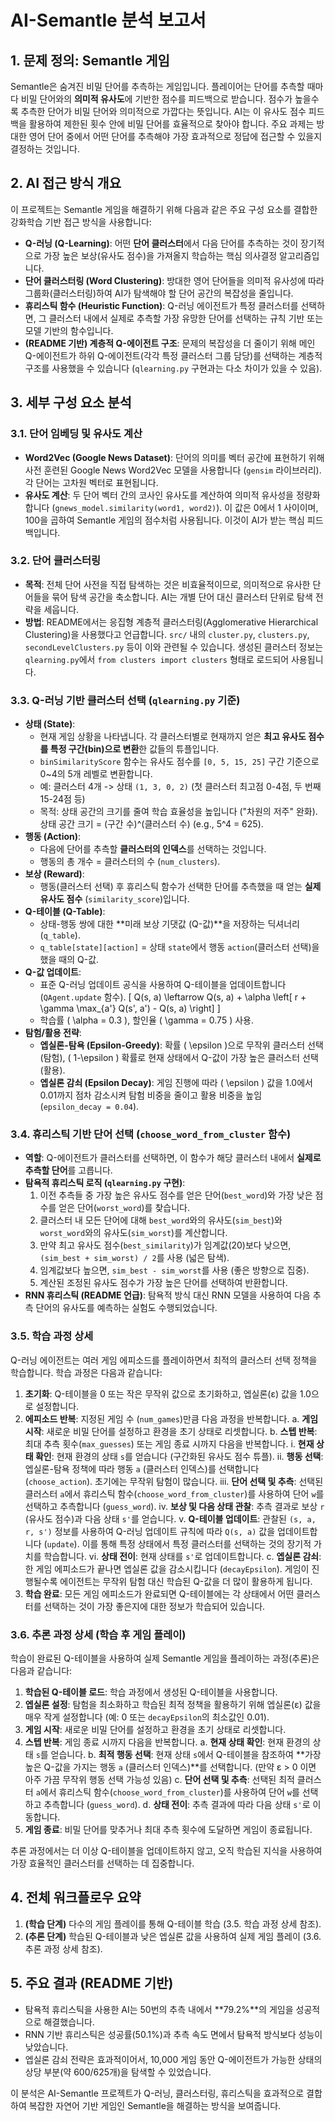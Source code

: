 # AI-Semantle 분석 보고서

## 1. 문제 정의: Semantle 게임

Semantle은 숨겨진 비밀 단어를 추측하는 게임입니다. 플레이어는 단어를 추측할 때마다 비밀 단어와의 **의미적 유사도**에 기반한 점수를 피드백으로 받습니다. 점수가 높을수록 추측한 단어가 비밀 단어와 의미적으로 가깝다는 뜻입니다. AI는 이 유사도 점수 피드백을 활용하여 제한된 횟수 안에 비밀 단어를 효율적으로 찾아야 합니다. 주요 과제는 방대한 영어 단어 중에서 어떤 단어를 추측해야 가장 효과적으로 정답에 접근할 수 있을지 결정하는 것입니다.

## 2. AI 접근 방식 개요

이 프로젝트는 Semantle 게임을 해결하기 위해 다음과 같은 주요 구성 요소를 결합한 강화학습 기반 접근 방식을 사용합니다:

*   **Q-러닝 (Q-Learning)**: 어떤 **단어 클러스터**에서 다음 단어를 추측하는 것이 장기적으로 가장 높은 보상(유사도 점수)을 가져올지 학습하는 핵심 의사결정 알고리즘입니다.
*   **단어 클러스터링 (Word Clustering)**: 방대한 영어 단어들을 의미적 유사성에 따라 그룹화(클러스터링)하여 AI가 탐색해야 할 단어 공간의 복잡성을 줄입니다.
*   **휴리스틱 함수 (Heuristic Function)**: Q-러닝 에이전트가 특정 클러스터를 선택하면, 그 클러스터 내에서 실제로 추측할 가장 유망한 단어를 선택하는 규칙 기반 또는 모델 기반의 함수입니다.
*   **(README 기반) 계층적 Q-에이전트 구조**: 문제의 복잡성을 더 줄이기 위해 메인 Q-에이전트가 하위 Q-에이전트(각각 특정 클러스터 그룹 담당)를 선택하는 계층적 구조를 사용했을 수 있습니다 (`qlearning.py` 구현과는 다소 차이가 있을 수 있음).

## 3. 세부 구성 요소 분석

### 3.1. 단어 임베딩 및 유사도 계산

*   **Word2Vec (Google News Dataset)**: 단어의 의미를 벡터 공간에 표현하기 위해 사전 훈련된 Google News Word2Vec 모델을 사용합니다 (`gensim` 라이브러리). 각 단어는 고차원 벡터로 표현됩니다.
*   **유사도 계산**: 두 단어 벡터 간의 코사인 유사도를 계산하여 의미적 유사성을 정량화합니다 (`gnews_model.similarity(word1, word2)`). 이 값은 0에서 1 사이이며, 100을 곱하여 Semantle 게임의 점수처럼 사용됩니다. 이것이 AI가 받는 핵심 피드백입니다.

### 3.2. 단어 클러스터링

*   **목적**: 전체 단어 사전을 직접 탐색하는 것은 비효율적이므로, 의미적으로 유사한 단어들을 묶어 탐색 공간을 축소합니다. AI는 개별 단어 대신 클러스터 단위로 탐색 전략을 세웁니다.
*   **방법**: README에서는 응집형 계층적 클러스터링(Agglomerative Hierarchical Clustering)을 사용했다고 언급합니다. `src/` 내의 `cluster.py`, `clusters.py`, `secondLevelClusters.py` 등이 이와 관련될 수 있습니다. 생성된 클러스터 정보는 `qlearning.py`에서 `from clusters import clusters` 형태로 로드되어 사용됩니다.

### 3.3. Q-러닝 기반 클러스터 선택 (`qlearning.py` 기준)

*   **상태 (State)**:
    *   현재 게임 상황을 나타냅니다. 각 클러스터별로 현재까지 얻은 **최고 유사도 점수를 특정 구간(bin)으로 변환**한 값들의 튜플입니다.
    *   `binSimilarityScore` 함수는 유사도 점수를 `[0, 5, 15, 25]` 구간 기준으로 0~4의 5개 레벨로 변환합니다.
    *   예: 클러스터 4개 -> 상태 `(1, 3, 0, 2)` (첫 클러스터 최고점 0-4점, 두 번째 15-24점 등)
    *   목적: 상태 공간의 크기를 줄여 학습 효율성을 높입니다 ("차원의 저주" 완화). 상태 공간 크기 = (구간 수)^(클러스터 수) (e.g., 5^4 = 625).
*   **행동 (Action)**:
    *   다음에 단어를 추측할 **클러스터의 인덱스**를 선택하는 것입니다.
    *   행동의 총 개수 = 클러스터의 수 (`num_clusters`).
*   **보상 (Reward)**:
    *   행동(클러스터 선택) 후 휴리스틱 함수가 선택한 단어를 추측했을 때 얻는 **실제 유사도 점수** (`similarity_score`)입니다.
*   **Q-테이블 (Q-Table)**:
    *   상태-행동 쌍에 대한 **미래 보상 기댓값 (Q-값)**을 저장하는 딕셔너리 (`q_table`).
    *   `q_table[state][action]` = 상태 `state`에서 행동 `action`(클러스터 선택)을 했을 때의 Q-값.
*   **Q-값 업데이트**:
    *   표준 Q-러닝 업데이트 공식을 사용하여 Q-테이블을 업데이트합니다 (`QAgent.update` 함수).
        \[ Q(s, a) \leftarrow Q(s, a) + \alpha \left[ r + \gamma \max_{a'} Q(s', a') - Q(s, a) \right] \]
    *   학습률 \( \alpha = 0.3 \), 할인율 \( \gamma = 0.75 \) 사용.
*   **탐험/활용 전략**:
    *   **엡실론-탐욕 (Epsilon-Greedy)**: 확률 \( \epsilon \)으로 무작위 클러스터 선택 (탐험), \( 1-\epsilon \) 확률로 현재 상태에서 Q-값이 가장 높은 클러스터 선택 (활용).
    *   **엡실론 감쇠 (Epsilon Decay)**: 게임 진행에 따라 \( \epsilon \) 값을 1.0에서 0.01까지 점차 감소시켜 탐험 비중을 줄이고 활용 비중을 높임 (`epsilon_decay = 0.04`).

### 3.4. 휴리스틱 기반 단어 선택 (`choose_word_from_cluster` 함수)

*   **역할**: Q-에이전트가 클러스터를 선택하면, 이 함수가 해당 클러스터 내에서 **실제로 추측할 단어**를 고릅니다.
*   **탐욕적 휴리스틱 로직 (`qlearning.py` 구현)**:
    1.  이전 추측들 중 가장 높은 유사도 점수를 얻은 단어(`best_word`)와 가장 낮은 점수를 얻은 단어(`worst_word`)를 찾습니다.
    2.  클러스터 내 모든 단어에 대해 `best_word`와의 유사도(`sim_best`)와 `worst_word`와의 유사도(`sim_worst`)를 계산합니다.
    3.  만약 최고 유사도 점수(`best_similarity`)가 임계값(20)보다 낮으면, `(sim_best + sim_worst) / 2`를 사용 (넓은 탐색).
    4.  임계값보다 높으면, `sim_best - sim_worst`를 사용 (좋은 방향으로 집중).
    5.  계산된 조정된 유사도 점수가 가장 높은 단어를 선택하여 반환합니다.
*   **RNN 휴리스틱 (README 언급)**: 탐욕적 방식 대신 RNN 모델을 사용하여 다음 추측 단어의 유사도를 예측하는 실험도 수행되었습니다.

### 3.5. 학습 과정 상세

Q-러닝 에이전트는 여러 게임 에피소드를 플레이하면서 최적의 클러스터 선택 정책을 학습합니다. 학습 과정은 다음과 같습니다:

1.  **초기화**: Q-테이블을 0 또는 작은 무작위 값으로 초기화하고, 엡실론(ε) 값을 1.0으로 설정합니다.
2.  **에피소드 반복**: 지정된 게임 수 (`num_games`)만큼 다음 과정을 반복합니다.
    a.  **게임 시작**: 새로운 비밀 단어를 설정하고 환경을 초기 상태로 리셋합니다.
    b.  **스텝 반복**: 최대 추측 횟수(`max_guesses`) 또는 게임 종료 시까지 다음을 반복합니다.
        i.  **현재 상태 확인**: 현재 환경의 상태 `s`를 얻습니다 (구간화된 유사도 점수 튜플).
        ii. **행동 선택**: 엡실론-탐욕 정책에 따라 행동 `a` (클러스터 인덱스)를 선택합니다 (`choose_action`). 초기에는 무작위 탐험이 많습니다.
        iii. **단어 선택 및 추측**: 선택된 클러스터 `a`에서 휴리스틱 함수(`choose_word_from_cluster`)를 사용하여 단어 `w`를 선택하고 추측합니다 (`guess_word`).
        iv. **보상 및 다음 상태 관찰**: 추측 결과로 보상 `r` (유사도 점수)과 다음 상태 `s'`를 얻습니다.
        v.  **Q-테이블 업데이트**: 관찰된 `(s, a, r, s')` 정보를 사용하여 Q-러닝 업데이트 규칙에 따라 `Q(s, a)` 값을 업데이트합니다 (`update`). 이를 통해 특정 상태에서 특정 클러스터를 선택하는 것의 장기적 가치를 학습합니다.
        vi. **상태 전이**: 현재 상태를 `s'`로 업데이트합니다.
c.  **엡실론 감쇠**: 한 게임 에피소드가 끝나면 엡실론 값을 감소시킵니다 (`decayEpsilon`). 게임이 진행될수록 에이전트는 무작위 탐험 대신 학습된 Q-값을 더 많이 활용하게 됩니다.
3.  **학습 완료**: 모든 게임 에피소드가 완료되면 Q-테이블에는 각 상태에서 어떤 클러스터를 선택하는 것이 가장 좋은지에 대한 정보가 학습되어 있습니다.

### 3.6. 추론 과정 상세 (학습 후 게임 플레이)

학습이 완료된 Q-테이블을 사용하여 실제 Semantle 게임을 플레이하는 과정(추론)은 다음과 같습니다:

1.  **학습된 Q-테이블 로드**: 학습 과정에서 생성된 Q-테이블을 사용합니다.
2.  **엡실론 설정**: 탐험을 최소화하고 학습된 최적 정책을 활용하기 위해 엡실론(ε) 값을 매우 작게 설정합니다 (예: 0 또는 `decayEpsilon`의 최소값인 0.01).
3.  **게임 시작**: 새로운 비밀 단어를 설정하고 환경을 초기 상태로 리셋합니다.
4.  **스텝 반복**: 게임 종료 시까지 다음을 반복합니다.
    a.  **현재 상태 확인**: 현재 환경의 상태 `s`를 얻습니다.
    b.  **최적 행동 선택**: 현재 상태 `s`에서 Q-테이블을 참조하여 **가장 높은 Q-값을 가지는 행동 `a` (클러스터 인덱스)**를 선택합니다. (만약 ε > 0 이면 아주 가끔 무작위 행동 선택 가능성 있음)
    c.  **단어 선택 및 추측**: 선택된 최적 클러스터 `a`에서 휴리스틱 함수(`choose_word_from_cluster`)를 사용하여 단어 `w`를 선택하고 추측합니다 (`guess_word`).
    d.  **상태 전이**: 추측 결과에 따라 다음 상태 `s'`로 이동합니다.
5.  **게임 종료**: 비밀 단어를 맞추거나 최대 추측 횟수에 도달하면 게임이 종료됩니다.

추론 과정에서는 더 이상 Q-테이블을 업데이트하지 않고, 오직 학습된 지식을 사용하여 가장 효율적인 클러스터를 선택하는 데 집중합니다.

## 4. 전체 워크플로우 요약

1.  **(학습 단계)** 다수의 게임 플레이를 통해 Q-테이블 학습 (3.5. 학습 과정 상세 참조).
2.  **(추론 단계)** 학습된 Q-테이블과 낮은 엡실론 값을 사용하여 실제 게임 플레이 (3.6. 추론 과정 상세 참조).

## 5. 주요 결과 (README 기반)

*   탐욕적 휴리스틱을 사용한 AI는 50번의 추측 내에서 **79.2%**의 게임을 성공적으로 해결했습니다.
*   RNN 기반 휴리스틱은 성공률(50.1%)과 추측 속도 면에서 탐욕적 방식보다 성능이 낮았습니다.
*   엡실론 감쇠 전략은 효과적이어서, 10,000 게임 동안 Q-에이전트가 가능한 상태의 상당 부분(약 600/625개)을 탐색할 수 있었습니다.

이 분석은 AI-Semantle 프로젝트가 Q-러닝, 클러스터링, 휴리스틱을 효과적으로 결합하여 복잡한 자연어 기반 게임인 Semantle을 해결하는 방식을 보여줍니다.
